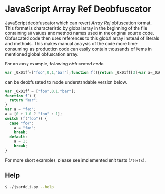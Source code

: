 # JavaScript Array Ref Deobfuscator

JavaScript deobfuscator which can revert *Array Ref* obfuscation format. This
format is characteristic by global array in the beginning of the file containing
all values and method names used in the original source code. Obfuscated code
then uses references to this global array instead of literals and methods. This
makes manual analysis of the code more time-consuming, as production code can
easily contain thousands of items in mentioned global obfuscation array.

For an easy example, following obfuscated code
~~~js
var _0x01ff=["foo",0,1,"bar"];function f(){return _0x01ff[3]}var a=_0x01ff[0];a=[_0x01ff[1]+1,_0x01ff[1]?_0x01ff[_0x01ff[_0x01ff[2]]]:_0x01ff[2]];switch(f(_0x01ff[0])){case _0x01ff[0]:a=_0x01ff[0];break;default:a=_0x01ff[2];break;}
~~~

can be deobfusated to mode understandable version below.
~~~js
var _0x01ff = ["foo",0,1,"bar"];
function f() {
  return "bar";
}
var a = "foo";
a = [0 + 1,0 ? "foo" : 1];
switch (f("foo")) {
  case "foo":
    a = "foo";
    break;
  default:
    a = 1;
    break;
}
~~~

For more short examples, please see implemented unit tests ([`/tests`](/tests)).

## Help

```bash
$ ./jsardcli.py --help
```
